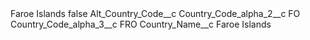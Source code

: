 <?xml version="1.0" encoding="UTF-8"?>
<CustomMetadata xmlns="http://soap.sforce.com/2006/04/metadata" xmlns:xsi="http://www.w3.org/2001/XMLSchema-instance" xmlns:xsd="http://www.w3.org/2001/XMLSchema">
    <label>Faroe Islands</label>
    <protected>false</protected>
    <values>
        <field>Alt_Country_Code__c</field>
        <value xsi:nil="true"/>
    </values>
    <values>
        <field>Country_Code_alpha_2__c</field>
        <value xsi:type="xsd:string">FO</value>
    </values>
    <values>
        <field>Country_Code_alpha_3__c</field>
        <value xsi:type="xsd:string">FRO</value>
    </values>
    <values>
        <field>Country_Name__c</field>
        <value xsi:type="xsd:string">Faroe Islands</value>
    </values>
</CustomMetadata>
